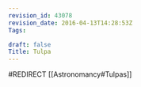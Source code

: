 ```yaml
---
revision_id: 43078
revision_date: 2016-04-13T14:28:53Z
Tags:

draft: false
Title: Tulpa
---
```

#REDIRECT [[Astronomancy#Tulpas]]